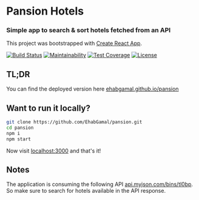 # Pansion Hotels
### Simple app to search & sort hotels fetched from an API
This project was bootstrapped with [Create React App](https://github.com/facebookincubator/create-react-app).

[![Build Status](https://travis-ci.org/EhabGamal/pansion.svg?branch=master)](https://travis-ci.org/EhabGamal/pansion)
[![Maintainability](https://api.codeclimate.com/v1/badges/edcad2b0f416fce49256/maintainability)](https://codeclimate.com/github/EhabGamal/pansion/maintainability)
[![Test Coverage](https://api.codeclimate.com/v1/badges/edcad2b0f416fce49256/test_coverage)](https://codeclimate.com/github/EhabGamal/pansion/test_coverage)
[![License](https://img.shields.io/github/license/ehabgamal/pansion.svg)](https://github.com/EhabGamal/pansion/blob/master/LICENSE)

## TL;DR
You can find the deployed version here [ehabgamal.github.io/pansion](http://ehabgamal.github.io/pansion)

## Want to run it locally?
```bash
git clone https://github.com/EhabGamal/pansion.git
cd pansion
npm i
npm start
```
Now visit [localhost:3000](http://localhost:3000) and that's it!

## Notes
The application is consuming the following API [api.myjson.com/bins/tl0bp](https://api.myjson.com/bins/tl0bp).
So make sure to search for hotels available in the API response.
